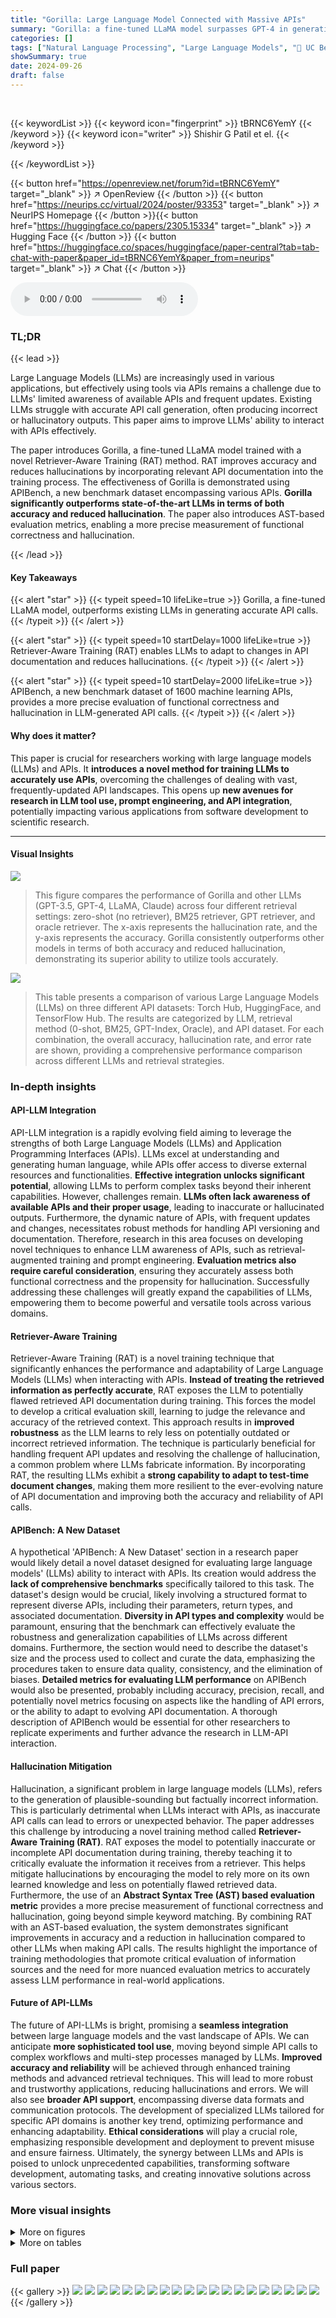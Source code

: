 ```yaml
---
title: "Gorilla: Large Language Model Connected with Massive APIs"
summary: "Gorilla: a fine-tuned LLaMA model surpasses GPT-4 in generating accurate API calls by using Retriever Aware Training (RAT) to adapt to changing APIs and reduce hallucinations."
categories: []
tags: ["Natural Language Processing", "Large Language Models", "🏢 UC Berkeley",]
showSummary: true
date: 2024-09-26
draft: false
---
```


<br>

{{< keywordList >}}
{{< keyword icon="fingerprint" >}} tBRNC6YemY {{< /keyword >}}
{{< keyword icon="writer" >}} Shishir G Patil et el. {{< /keyword >}}
 
{{< /keywordList >}}

{{< button href="https://openreview.net/forum?id=tBRNC6YemY" target="_blank" >}}
↗ OpenReview
{{< /button >}}
{{< button href="https://neurips.cc/virtual/2024/poster/93353" target="_blank" >}}
↗ NeurIPS Homepage
{{< /button >}}{{< button href="https://huggingface.co/papers/2305.15334" target="_blank" >}}
↗ Hugging Face
{{< /button >}}
{{< button href="https://huggingface.co/spaces/huggingface/paper-central?tab=tab-chat-with-paper&paper_id=tBRNC6YemY&paper_from=neurips" target="_blank" >}}
↗ Chat
{{< /button >}}



<audio controls>
    <source src="https://ai-paper-reviewer.com/tBRNC6YemY/podcast.wav" type="audio/wav">
    Your browser does not support the audio element.
</audio>


### TL;DR


{{< lead >}}

Large Language Models (LLMs) are increasingly used in various applications, but effectively using tools via APIs remains a challenge due to LLMs' limited awareness of available APIs and frequent updates.  Existing LLMs struggle with accurate API call generation, often producing incorrect or hallucinatory outputs.  This paper aims to improve LLMs' ability to interact with APIs effectively.

The paper introduces Gorilla, a fine-tuned LLaMA model trained with a novel Retriever-Aware Training (RAT) method.  RAT improves accuracy and reduces hallucinations by incorporating relevant API documentation into the training process.  The effectiveness of Gorilla is demonstrated using APIBench, a new benchmark dataset encompassing various APIs.  **Gorilla significantly outperforms state-of-the-art LLMs in terms of both accuracy and reduced hallucination**.  The paper also introduces AST-based evaluation metrics, enabling a more precise measurement of functional correctness and hallucination.

{{< /lead >}}


#### Key Takeaways

{{< alert "star" >}}
{{< typeit speed=10 lifeLike=true >}} Gorilla, a fine-tuned LLaMA model, outperforms existing LLMs in generating accurate API calls. {{< /typeit >}}
{{< /alert >}}

{{< alert "star" >}}
{{< typeit speed=10 startDelay=1000 lifeLike=true >}} Retriever-Aware Training (RAT) enables LLMs to adapt to changes in API documentation and reduces hallucinations. {{< /typeit >}}
{{< /alert >}}

{{< alert "star" >}}
{{< typeit speed=10 startDelay=2000 lifeLike=true >}} APIBench, a new benchmark dataset of 1600 machine learning APIs, provides a more precise evaluation of functional correctness and hallucination in LLM-generated API calls. {{< /typeit >}}
{{< /alert >}}

#### Why does it matter?
This paper is crucial for researchers working with large language models (LLMs) and APIs.  It **introduces a novel method for training LLMs to accurately use APIs**, overcoming the challenges of dealing with vast, frequently-updated API landscapes. This opens up **new avenues for research in LLM tool use, prompt engineering, and API integration**, potentially impacting various applications from software development to scientific research.

------
#### Visual Insights



![](https://ai-paper-reviewer.com/tBRNC6YemY/figures_1_1.jpg)

> This figure compares the performance of Gorilla and other LLMs (GPT-3.5, GPT-4, LLaMA, Claude) across four different retrieval settings: zero-shot (no retriever), BM25 retriever, GPT retriever, and oracle retriever.  The x-axis represents the hallucination rate, and the y-axis represents the accuracy.  Gorilla consistently outperforms other models in terms of both accuracy and reduced hallucination, demonstrating its superior ability to utilize tools accurately.





![](https://ai-paper-reviewer.com/tBRNC6YemY/tables_1_1.jpg)

> This table presents a comparison of various Large Language Models (LLMs) on three different API datasets: Torch Hub, HuggingFace, and TensorFlow Hub.  The results are categorized by LLM, retrieval method (0-shot, BM25, GPT-Index, Oracle), and API dataset.  For each combination, the overall accuracy, hallucination rate, and error rate are shown, providing a comprehensive performance comparison across different LLMs and retrieval strategies.





### In-depth insights


#### API-LLM Integration
API-LLM integration is a rapidly evolving field aiming to leverage the strengths of both Large Language Models (LLMs) and Application Programming Interfaces (APIs). LLMs excel at understanding and generating human language, while APIs offer access to diverse external resources and functionalities.  **Effective integration unlocks significant potential**, allowing LLMs to perform complex tasks beyond their inherent capabilities.  However, challenges remain.  **LLMs often lack awareness of available APIs and their proper usage**, leading to inaccurate or hallucinated outputs.  Furthermore, the dynamic nature of APIs, with frequent updates and changes, necessitates robust methods for handling API versioning and documentation.  Therefore, research in this area focuses on developing novel techniques to enhance LLM awareness of APIs, such as retrieval-augmented training and prompt engineering.  **Evaluation metrics also require careful consideration**, ensuring they accurately assess both functional correctness and the propensity for hallucination.  Successfully addressing these challenges will greatly expand the capabilities of LLMs, empowering them to become powerful and versatile tools across various domains.

#### Retriever-Aware Training
Retriever-Aware Training (RAT) is a novel training technique that significantly enhances the performance and adaptability of Large Language Models (LLMs) when interacting with APIs.  **Instead of treating the retrieved information as perfectly accurate**, RAT exposes the LLM to potentially flawed retrieved API documentation during training. This forces the model to develop a critical evaluation skill, learning to judge the relevance and accuracy of the retrieved context.  This approach results in **improved robustness** as the LLM learns to rely less on potentially outdated or incorrect retrieved information.  The technique is particularly beneficial for handling frequent API updates and resolving the challenge of hallucination, a common problem where LLMs fabricate information.  By incorporating RAT, the resulting LLMs exhibit a **strong capability to adapt to test-time document changes**, making them more resilient to the ever-evolving nature of API documentation and improving both the accuracy and reliability of API calls.

#### APIBench: A New Dataset
A hypothetical 'APIBench: A New Dataset' section in a research paper would likely detail a novel dataset designed for evaluating large language models' (LLMs) ability to interact with APIs.  Its creation would address the **lack of comprehensive benchmarks** specifically tailored to this task.  The dataset's design would be crucial, likely involving a structured format to represent diverse APIs, including their parameters, return types, and associated documentation.  **Diversity in API types and complexity** would be paramount, ensuring that the benchmark can effectively evaluate the robustness and generalization capabilities of LLMs across different domains.  Furthermore, the section would need to describe the dataset's size and the process used to collect and curate the data, emphasizing the procedures taken to ensure data quality, consistency, and the elimination of biases.  **Detailed metrics for evaluating LLM performance** on APIBench would also be presented, probably including accuracy, precision, recall, and potentially novel metrics focusing on aspects like the handling of API errors, or the ability to adapt to evolving API documentation.  A thorough description of APIBench would be essential for other researchers to replicate experiments and further advance the research in LLM-API interaction.

#### Hallucination Mitigation
Hallucination, a significant problem in large language models (LLMs), refers to the generation of plausible-sounding but factually incorrect information.  This is particularly detrimental when LLMs interact with APIs, as inaccurate API calls can lead to errors or unexpected behavior.  The paper addresses this challenge by introducing a novel training method called **Retriever-Aware Training (RAT)**. RAT exposes the model to potentially inaccurate or incomplete API documentation during training, thereby teaching it to critically evaluate the information it receives from a retriever. This helps mitigate hallucinations by encouraging the model to rely more on its own learned knowledge and less on potentially flawed retrieved data.  Furthermore, the use of an **Abstract Syntax Tree (AST) based evaluation metric** provides a more precise measurement of functional correctness and hallucination, going beyond simple keyword matching.  By combining RAT with an AST-based evaluation, the system demonstrates significant improvements in accuracy and a reduction in hallucination compared to other LLMs when making API calls.  The results highlight the importance of training methodologies that promote critical evaluation of information sources and the need for more nuanced evaluation metrics to accurately assess LLM performance in real-world applications.

#### Future of API-LLMs
The future of API-LLMs is bright, promising a **seamless integration** between large language models and the vast landscape of APIs.  We can anticipate **more sophisticated tool use**, moving beyond simple API calls to complex workflows and multi-step processes managed by LLMs. **Improved accuracy and reliability** will be achieved through enhanced training methods and advanced retrieval techniques.  This will lead to more robust and trustworthy applications, reducing hallucinations and errors.  We will also see **broader API support**, encompassing diverse data formats and communication protocols.  The development of specialized LLMs tailored for specific API domains is another key trend, optimizing performance and enhancing adaptability.  **Ethical considerations** will play a crucial role, emphasizing responsible development and deployment to prevent misuse and ensure fairness. Ultimately, the synergy between LLMs and APIs is poised to unlock unprecedented capabilities, transforming software development, automating tasks, and creating innovative solutions across various sectors.


### More visual insights

<details>
<summary>More on figures
</summary>


![](https://ai-paper-reviewer.com/tBRNC6YemY/figures_3_1.jpg)

> This figure illustrates the Gorilla system architecture.  The upper half shows the training process, highlighting the creation of a comprehensive dataset of API calls from various sources (Torch Hub, TensorFlow Hub, HuggingFace),  the self-instruct method used to generate training examples, and the training of the Gorilla-7B LLaMA model. The lower half shows the inference process, illustrating how Gorilla takes a user's natural language query, uses an optional information retriever to find relevant APIs, and then generates an appropriate API call. The example showcases how a request to generate an image of dancing cats is correctly translated into an API call using the StableDiffusion pipeline.


![](https://ai-paper-reviewer.com/tBRNC6YemY/figures_5_1.jpg)

> This figure illustrates the Abstract Syntax Tree (AST) based sub-tree matching technique used to evaluate the accuracy of API calls generated by the Gorilla model.  The left side shows a sample API call and its corresponding tree representation. The right side shows how this tree is compared against the API calls in the dataset. A match (highlighted in green) indicates a correct API call; a mismatch implies an error or hallucination. The example highlights how optional arguments are handled in the matching process.


![](https://ai-paper-reviewer.com/tBRNC6YemY/figures_6_1.jpg)

> This figure shows the accuracy of different LLMs (GPT-3.5, GPT-4, Claude, LLaMA, and Gorilla) on three different API hubs (Torch Hub, HuggingFace, and TensorFlow Hub) when using a GPT retriever.  The results demonstrate that Gorilla significantly outperforms other LLMs on Torch Hub and HuggingFace, achieving comparable performance to the best models on TensorFlow Hub.  The dotted line in the chart separates closed-source models (to the left) from open-source models (to the right).


![](https://ai-paper-reviewer.com/tBRNC6YemY/figures_17_1.jpg)

> The figure compares the accuracy of different LLMs (including Gorilla) on three different API hubs (Torch Hub, HuggingFace, and TensorFlow Hub) when using a GPT retriever.  The left side shows closed-source LLMs, and the right open-source LLMs.  Gorilla demonstrates superior or comparable performance across all three hubs compared to other LLMs.


![](https://ai-paper-reviewer.com/tBRNC6YemY/figures_18_1.jpg)

> The figure compares the accuracy of several LLMs (including Gorilla) when using a GPT retriever across three different API hubs (Torch Hub, HuggingFace, and TensorFlow Hub).  It shows Gorilla achieving either comparable or superior performance to other models, particularly surpassing closed-source models on Torch Hub and HuggingFace.


![](https://ai-paper-reviewer.com/tBRNC6YemY/figures_18_2.jpg)

> This figure shows examples of API calls generated by three different large language models (LLMs): GPT-4, Claude, and the authors' proposed model, Gorilla.  The prompt asks each model to provide an API call to convert spoken language in a recorded audio file to text using Torch Hub.  The figure highlights that while GPT-4 hallucinates a non-existent model and Claude selects an incorrect library, Gorilla correctly identifies the task and generates a fully qualified API call.  This demonstrates Gorilla's superior ability to accurately and effectively use tools via API calls.


![](https://ai-paper-reviewer.com/tBRNC6YemY/figures_19_1.jpg)

> The bar chart displays the accuracy of Gorilla models (Gorilla-LLaMA, Gorilla-MPT, Gorilla-Falcon) trained on the HuggingFace dataset, showcasing the robustness of the RAT fine-tuning method across different base models.  Despite using different pre-trained models as the foundation, the accuracy remains relatively consistent, highlighting the effectiveness and generalizability of RAT. The figure supports the paper's claim that RAT is not highly sensitive to the choice of pre-trained model.


</details>




<details>
<summary>More on tables
</summary>


![](https://ai-paper-reviewer.com/tBRNC6YemY/tables_7_1.jpg)
> This table presents a comprehensive evaluation of various Large Language Models (LLMs) on three different API hubs: Torch Hub, HuggingFace, and TensorFlow Hub.  The evaluation considers zero-shot performance and performance when using BM25 and GPT-Index retrievers.  Metrics include overall accuracy, hallucination rate (incorrect API calls due to model generating non-existent APIs), and error rate (incorrect API calls despite using a real API).  The table allows for a comparison of different LLMs and retrieval strategies across various API collections.

![](https://ai-paper-reviewer.com/tBRNC6YemY/tables_7_2.jpg)
> This table presents the performance of various LLMs (LLaMA, GPT-3.5, GPT-4, Claude, and Gorilla) on three different API hubs (Torch Hub, HuggingFace, and TensorFlow Hub).  It compares their performance across various retrieval settings (zero-shot, BM25, GPT-Index, and Oracle). The metrics used are overall accuracy, hallucination error rate, and the error rate due to selecting the wrong API call.  The table highlights the differences in performance between various models and retrieval strategies.  Gorilla's superior performance compared to other models, especially in zero-shot scenarios, is a key finding.

![](https://ai-paper-reviewer.com/tBRNC6YemY/tables_8_1.jpg)
> This table presents the performance of various LLMs (Large Language Models) on three different API hubs: Torch Hub, HuggingFace, and TensorFlow Hub.  The models are evaluated under various conditions (zero-shot, with BM25 retriever, with GPT retriever, and with an oracle retriever).  The results are presented as overall accuracy, hallucination rate (incorrect APIs generated), and error rate (correct API but with incorrect arguments).  The table allows for comparison of the accuracy and reliability of different LLMs in generating API calls across various hubs and retrieval scenarios.

![](https://ai-paper-reviewer.com/tBRNC6YemY/tables_8_2.jpg)
> This table presents the performance comparison of various Large Language Models (LLMs) on three different API hubs: Torch Hub, HuggingFace, and TensorFlow Hub.  The LLMs are evaluated under different conditions, including zero-shot (no retriever), and using BM25 and GPT-Index retrievers.  The metrics used are overall accuracy, hallucination rate (hallu), and error rate (err), which represent the proportion of correctly generated API calls, hallucinated API calls, and API calls with errors, respectively.  Additionally, the table shows the accuracy on API calls with constraints (Accuracy const). The results demonstrate the effectiveness of Gorilla, a newly developed LLM, in comparison to existing LLMs.

![](https://ai-paper-reviewer.com/tBRNC6YemY/tables_8_3.jpg)
> This table presents the results of evaluating various Large Language Models (LLMs) on three different API hubs: Torch Hub, HuggingFace, and TensorFlow Hub.  The evaluation metrics include overall accuracy, hallucination rate (incorrect API calls due to model generation errors), and error rate (incorrect API calls due to selecting the wrong API). The table shows the performance of each LLM in a zero-shot setting and with three different retriever settings: BM25, GPT-Index, and Oracle.  The results are useful to compare the performance of different LLMs in generating accurate API calls across various settings and hubs.

![](https://ai-paper-reviewer.com/tBRNC6YemY/tables_9_1.jpg)
> This table compares the performance of Gorilla (zero-shot) against GPT-3.5 and GPT-4 (with three in-context examples) across three API benchmark subsets (HuggingFace, TorchHub, and TensorFlow Hub).  The metrics used are accuracy (Acc↑) and hallucination rate (Hall↓). Higher accuracy and lower hallucination are better.  The results demonstrate Gorilla's superior performance even without in-context examples.

![](https://ai-paper-reviewer.com/tBRNC6YemY/tables_14_1.jpg)
> This table presents the performance comparison of various LLMs (LLaMA, GPT-3.5, GPT-4, Claude, and Gorilla) across three different API hubs (Torch Hub, HuggingFace, and TensorFlow Hub).  The evaluation metrics include overall accuracy, hallucination rate, and error rate. The results are shown for different retriever settings (zero-shot, BM25 retriever, GPT-Index retriever, and Oracle retriever).  The table allows for a comprehensive comparison of different models and strategies in using LLMs with APIs.

![](https://ai-paper-reviewer.com/tBRNC6YemY/tables_16_1.jpg)
> This table presents the evaluation results of various Large Language Models (LLMs) on three different API hubs: Torch Hub, HuggingFace, and TensorFlow Hub.  It compares the performance of these LLMs in several settings: zero-shot (no retriever), and with BM25 and GPT retrievers, as well as an oracle retriever.  The metrics used are overall accuracy, hallucination rate (percentage of incorrect API calls due to hallucinations), and error rate (percentage of incorrect API calls due to other reasons). The table allows for a comparison of LLMs across different API datasets and retrieval strategies, highlighting the impact of retrieval methods on performance. 

![](https://ai-paper-reviewer.com/tBRNC6YemY/tables_17_1.jpg)
> This table compares the performance of Gorilla and DocPrompting on a specific task.  It shows that Gorilla achieves higher accuracy while significantly reducing hallucination compared to DocPrompting.  The metrics presented are Accuracy (higher is better) and Hallucination (lower is better).  The improvements demonstrate the effectiveness of Gorilla's approach.

</details>




### Full paper

{{< gallery >}}
<img src="https://ai-paper-reviewer.com/tBRNC6YemY/1.png" class="grid-w50 md:grid-w33 xl:grid-w25" />
<img src="https://ai-paper-reviewer.com/tBRNC6YemY/2.png" class="grid-w50 md:grid-w33 xl:grid-w25" />
<img src="https://ai-paper-reviewer.com/tBRNC6YemY/3.png" class="grid-w50 md:grid-w33 xl:grid-w25" />
<img src="https://ai-paper-reviewer.com/tBRNC6YemY/4.png" class="grid-w50 md:grid-w33 xl:grid-w25" />
<img src="https://ai-paper-reviewer.com/tBRNC6YemY/5.png" class="grid-w50 md:grid-w33 xl:grid-w25" />
<img src="https://ai-paper-reviewer.com/tBRNC6YemY/6.png" class="grid-w50 md:grid-w33 xl:grid-w25" />
<img src="https://ai-paper-reviewer.com/tBRNC6YemY/7.png" class="grid-w50 md:grid-w33 xl:grid-w25" />
<img src="https://ai-paper-reviewer.com/tBRNC6YemY/8.png" class="grid-w50 md:grid-w33 xl:grid-w25" />
<img src="https://ai-paper-reviewer.com/tBRNC6YemY/9.png" class="grid-w50 md:grid-w33 xl:grid-w25" />
<img src="https://ai-paper-reviewer.com/tBRNC6YemY/10.png" class="grid-w50 md:grid-w33 xl:grid-w25" />
<img src="https://ai-paper-reviewer.com/tBRNC6YemY/11.png" class="grid-w50 md:grid-w33 xl:grid-w25" />
<img src="https://ai-paper-reviewer.com/tBRNC6YemY/12.png" class="grid-w50 md:grid-w33 xl:grid-w25" />
<img src="https://ai-paper-reviewer.com/tBRNC6YemY/13.png" class="grid-w50 md:grid-w33 xl:grid-w25" />
<img src="https://ai-paper-reviewer.com/tBRNC6YemY/14.png" class="grid-w50 md:grid-w33 xl:grid-w25" />
<img src="https://ai-paper-reviewer.com/tBRNC6YemY/15.png" class="grid-w50 md:grid-w33 xl:grid-w25" />
<img src="https://ai-paper-reviewer.com/tBRNC6YemY/16.png" class="grid-w50 md:grid-w33 xl:grid-w25" />
<img src="https://ai-paper-reviewer.com/tBRNC6YemY/17.png" class="grid-w50 md:grid-w33 xl:grid-w25" />
<img src="https://ai-paper-reviewer.com/tBRNC6YemY/18.png" class="grid-w50 md:grid-w33 xl:grid-w25" />
<img src="https://ai-paper-reviewer.com/tBRNC6YemY/19.png" class="grid-w50 md:grid-w33 xl:grid-w25" />
<img src="https://ai-paper-reviewer.com/tBRNC6YemY/20.png" class="grid-w50 md:grid-w33 xl:grid-w25" />
{{< /gallery >}}